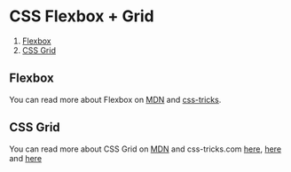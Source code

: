 
# CSS Flexbox + Grid

1. [Flexbox](#flexbox)
2. [CSS Grid](#css-grid)

## Flexbox

You can read more about Flexbox on [MDN](https://developer.mozilla.org/en-US/docs/Web/CSS/CSS_Flexible_Box_Layout/Basic_Concepts_of_Flexbox) and [css-tricks](https://css-tricks.com/snippets/css/a-guide-to-flexbox/).


## CSS Grid

You can read more about CSS Grid on [MDN](https://developer.mozilla.org/en-US/docs/Web/CSS/CSS_Grid_Layout/Basic_Concepts_of_Grid_Layout) and css-tricks.com [here](https://css-tricks.com/getting-started-css-grid/), [here](https://css-tricks.com/snippets/css/css-grid-starter-layouts/) and [here](https://css-tricks.com/snippets/css/complete-guide-grid/)
